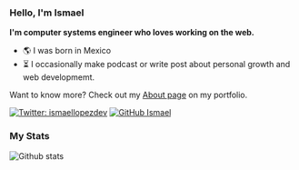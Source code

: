 
### Hello, I'm Ismael


**I'm computer systems engineer who loves working on the web.**

- 🌎 I was born in Mexico
- ⏳ I occasionally make podcast or write post about personal growth and web developmemt.

Want to know more? Check out my [About page](https://ismaellopez.dev/about/) on my portfolio.

[![Twitter: ismaellopezdev](https://img.shields.io/twitter/follow/ismaellopezdev?style=social)](https://twitter.com/ismaellopezdev)
[![GitHub Ismael](https://img.shields.io/github/followers/ismaeldevmw?label=follow&style=social)](https://github.com/ismaeldevmw)

### My Stats

![Github stats](https://github-readme-stats.vercel.app/api?username=ismaeldevmw&show_icons=true&hide_border=true)


